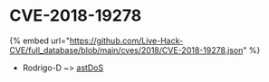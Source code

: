 # CVE-2018-19278
{% embed url="https://github.com/Live-Hack-CVE/full_database/blob/main/cves/2018/CVE-2018-19278.json" %}

* Rodrigo-D ~> [astDoS](https://www.alice-snow.ru/2018/database/cve-2018-19278/astdos-rodrigo-d)